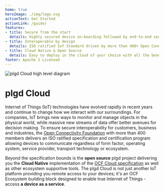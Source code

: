 ```yaml
---
home: true
heroImage: ./img/logo.svg
actionText: Get Started
actionLink: /guide/
features:
- title: Secure from the start
  details: Highly secured device on-boarding followed by end-to-end security and tamper-proof audit trail. 
- title: Interoperable by design
  details: ISO ratified IoT Standard driven by more than 400+ Open Connectivity Foundation members.
- title: Cloud Native & Open Source
  details: Easy to deploy in the cloud of your choice with all the benefits of an open source solution.
footer: Apache 2 Licensed  
---
```


![plgd Cloud high level diagram](/img/plgd_high_level.svg)


# plgd Cloud
Internet of Things (IoT) technologies have evolved rapidly in recent years and continue to change how we interact with our surroundings. For companies, IoT brings new ways to monitor and manage objects in the physical world, while massive new streams of data offer better avenues for decision making. To ensure secure interoperability for customers, business and industries, the [Open Connectivity Foundation](https://openconnectivity.org/) with more than 400 members delivers an ISO ratified specification and certification program allowing devices to communicate regardless of form factor, operating system, service provider, transport technology or ecosystem.

Beyond the specification bounds is the **open source** plgd project delivering you the **Cloud Native** implementation of the [OCF Cloud specification](https://openconnectivity.org/developer/specifications/) as well as other ecosystem supportive tools. The plgd Cloud is not just another IoT platform providing you remote access to your devices; it's an OCF Ecosystem building block designed to enable true Internet of Things - access **a device as a service**.
